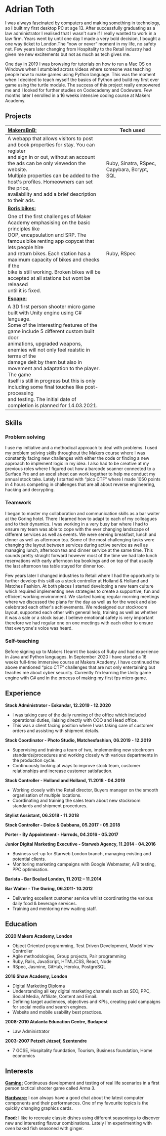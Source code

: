 # Adrian Toth

I was always fascinated by computers and making something in technology, so I built my first desktop PC at age 13. 
After successfully graduating as a law administrator I realised that I wasn't sure if I really wanted to work in a law firm. Years went by until one day I made a very bold decision, I bought a one way ticket to London.The “now or never” moment in my life, no safety net.
Few years later changing from Hospitality to the Retail industry had given me new excitements but not as much as tech gives me. 

One day in 2019 I was browsing for tutorials on how to run a Mac OS on Windows when I stumbled across videos where someone was teaching people how to make games using Python language. This was the moment when I decided to teach myself the basics of Python and build my first ever game using the turtle module. The success of this project really empowered me and I looked for further studies on Codecademy and Codewars.
Few months later I enrolled in a 16 weeks intensive coding course at Makers Academy.                  

## Projects

| <div align="left">[**<ins>MakersBnB:</ins>**](https://github.com/R34P3R44/makers-bnb)</div>          |   Tech used                              |
|------------------------------------------------------------------------------------------------------|------------------------------------------|
| A webapp that allows visitors to post and book properties for stay. You can register<br>and sign in or out, without an account the ads can be only viewedon the website.<br>Multiple properties can be added to the host's profiles. Homeowners can set the price,<br>availability and add a brief description to their ads.| Ruby, Sinatra, RSpec, Capybara, Bcrypt, SQL |
| <div align="left">[**<ins>Boris bikes:</ins>**](https://github.com/R34P3R44/Boris_bikes)|
|One of the first challenges of Maker Academy emphasising on the basic principles like<br>OOP, encapsulation and SRP. The famous bike renting app copycat that lets people hire<br>and return bikes. Each station has a maximum capacity of bikes and checks if the<br>bike is still working. Broken bikes will be accepted at all stations but wont be released<br>until it is fixed.  | Ruby, RSpec |
| <div align="left">[**<ins>Escape:</ins>**]()</div>|
| A 3D first person shooter micro game built with Unity engine using C# language.<br>Some of the interesting features of the game include 5 different custom built door<br>animations, upgraded weapons, enemies will not only feel realstic in terms of the<br>damage delt by them but also in movement and adaptation to the player. The game<br>itself is still in progress but this is only including some final touches like post-processing<br>and testing. The initial date of completion is planned for 14.03.2021. |

## Skills
### **Problem solving**
I use my initiative and a  methodical approach to deal with problems. I used my problem solving skills throughout the Makers course where I was constantly facing new challenges with either the code or finding a new approach to implement logic in my idea. I also had to be creative at my previous roles where I figured out how a barcode scanner connected to a Surface Pro and an excel sheet can work together to help me conduct my annual stock take. Lately I started with “pico CTF”  where I made 1050 points in 4 hours competing in challenges that are all about reverse engineering, hacking and decrypting.
### **Teamwork**
I began to master my collaboration and communication skills as a bar waiter at the Goring hotel. There I learned how to adapt to each of my colleagues and to their dynamics. I was working in a very busy bar where I had to ensure my team was able to cope with the ever changing landscape of different services as well as events. We were serving breakfast, lunch and dinner as well as afternoon tea. Some of the most challenging tasks were changing the layout between services during active service as well as managing lunch, afternoon tea and dinner service at the same time. This sounds pretty straight forward however most of the time we had late lunch reservations with early afternoon tea bookings and on top of that usually the last afternoon tea table stayed for dinner too. 

Few years later I changed industries to Retail where I had the opportunity to further develop this skill as a stock controller at Holland & Holland and Matches Fashion. At both places I started developing a new team culture which required implementing new strategies to create a supportive, fun and efficient working environment. We started having regular morning meetings where we discussed the plans for the day as well as for the week and also celebrated each other's achievements. We redesigned our stockroom layout, supported each other with general help, training as well as whether it was a sale or a stock issue. I believe emotional safety is very important therefore we had regular one on one meetings with each other to ensure that everyone's voice was heard. 
### **Self-teaching**
Before signing up to Makers I learnt the basics of Ruby and had experience in Java and Python languages. In September 2020 I have started a 16 weeks full-time immersive course at Makers Academy.
I have continued the above mentioned “pico CTF” challenges that are not only entertaining but teaches me about cyber security. Currently I'm learning the Unity game engine with C# and in the process of making my first fps micro game. 

## Experience

**Stock Administrator - Eskandar, 12.2019 - 12.2020**<br />
* I was taking care of the daily running of the office which included operational duties, liaising directly with COO and Head office.<br />
* This was a client facing position where I was taking care of customer orders and assisting with shipment details.<br />

**Stock Coordinator - Photo Studio, Matchesfashion, 06.2019 - 12.2019**<br />
* Supervising and training a team of two, implementing new stockroom standards/procedures and working closely with various departments in the production cycle.<br />
* Continuously looking at ways to improve stock team, customer relationships and increase customer satisfaction.<br />

**Stock Controller - Holland and Holland, 11.2018 - 04.2019**<br />
* Working closely with the Retail director, Buyers manager on the smooth organisation of multiple locations.<br /> 
* Coordinating and training the sales team about new stockroom standards and shipment procedures.<br />

**Stylist Assistant, 06.2018 - 11.2018**<br />

**Stock Controller - Dolce & Gabbana, 05.2017 - 05.2018**<br />

**Porter - By Appointment - Harrods, 04.2016 - 05.2017**<br />

**Junior Digital Marketing Executive - Starweb Agency, 11.2014 - 04.2016**<br />
* Business set-up for Starweb London branch, managing existing and potential clients.<br />
* Monitoring marketing campaigns with Google Webmaster, A/B testing, PPC optimisation.<br />

**Barista - Bar Boulud London, 11.2012 – 11.2014**<br />

**Bar Waiter - The Goring, 06.2011- 10.2012**<br />
* Delivering excellent customer service whilst coordinating the various daily food & beverage services.<br />
* Training and mentoring new waiting staff.<br />


## Education
**2020 Makers Academy, London**<br />
* Object Oriented programming, Test Driven Development, Model View Controller
* Agile methodologies, Group projects, Pair programming	
* Ruby, Rails, JavaScript, HTML/CSS, React, Node		
* RSpec, Jasmine, GitHub, Heroku, PostgreSQL

**2016 Shaw Academy, London**<br />		
* Digital Marketing Diploma					
* Understanding all key digital marketing channels such as SEO, PPC, Social Media, Affiliate, Content and Email. 
* Defining target audiences, objectives and KPIs, creating paid campaigns for social media and search engines. 
* Website and mobile usability best practices.

**2008-2010 Atalanta Education Centre, Budapest**<br />
* Law Administrator

**2003-2007 Petzelt József, Szentendre**<br />	
* 7 GCSE, Hospitality foundation, Tourism, Business foundation, Home economics	

## Interests
<ins>**Gaming:**</ins> Continuous development and testing of real life scenarios in a first person tactical shooter game called Arma 3.<br> 

<ins>**Hardware:**</ins>  I can always have a good chat about the latest computer components and their performances. One of my favourite topics is the quickly changing graphics cards.<br>

<ins>**Food:**</ins> I like to recreate classic dishes using different seasonings to discover new and interesting flavour combinations. Lately I'm experimenting with oven baked fish seasoned with ginger. 